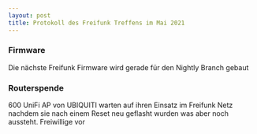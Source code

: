 ```yaml
---
layout: post                 
title: Protokoll des Freifunk Treffens im Mai 2021
---
```


### Firmware
Die nächste Freifunk Firmware wird gerade für den Nightly Branch gebaut 

### Routerspende
600 UniFi AP von UBIQUITI warten auf ihren Einsatz im Freifunk Netz nachdem sie nach einem Reset neu geflasht wurden was aber noch aussteht. Freiwillige vor
